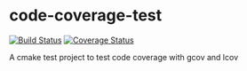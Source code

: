 code-coverage-test
==================

[![Build Status](https://travis-ci.org/zussel/code-coverage-test.png?branch=master)](https://travis-ci.org/zussel/code-coverage-test)
[![Coverage Status](https://coveralls.io/repos/zussel/code-coverage-test/badge.png?branch=master)](https://coveralls.io/r/zussel/code-coverage-test?branch=master)

A cmake test project to test code coverage with gcov and lcov
